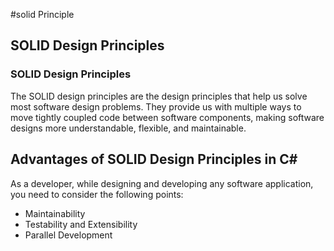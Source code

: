 #solid Principle
 <h2>SOLID Design Principles</h2>
 
<h3><b>SOLID Design Principles</b></h3>
<p>The SOLID design principles are the design principles that help us solve most software design problems. They provide us with multiple ways to move tightly coupled code between software components, making software designs more understandable, flexible, and maintainable.</p>
 <h2><b>Advantages of SOLID Design Principles in C#</b></h2>
  <p>As a developer, while designing and developing any software application, you need to consider the following points:</p>
    <ul>
        <li>Maintainability</li>
        <li>Testability and Extensibility</li>
        <li>Parallel Development</li>
    </ul>
